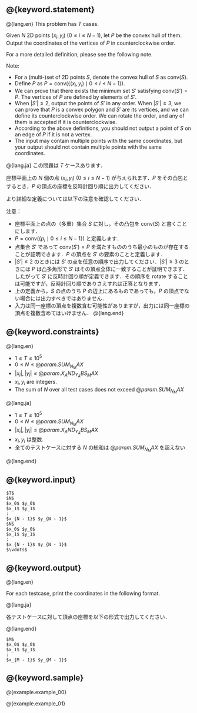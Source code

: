 ## @{keyword.statement}

@{lang.en}
This problem has $T$ cases.

Given $N$ 2D points $(x _ i , y _ i)$ ($0\leq i\leq N - 1$), let $P$ be the convex hull of them. Output the coordinates of the vertices of $P$ in counterclockwise order.

For a more detailed definition, please see the following note.

Note:

- For a (multi-)set of 2D points $S$, denote the convex hull of $S$ as $\mathrm{conv}(S)$.
- Define $P$ as $P=\mathrm{conv}(\lbrace (x _ i, y _ i) \mid 0\leq i\leq N - 1\rbrace)$.
- We can prove that there exists the minimum set $S'$ satisfying $\mathrm{conv}(S')=P$. The vertices of $P$ are defined by elements of $S'$.
- When $|S'|\leq 2$, output the points of $S'$ in any order. When $|S'|\geq 3$, we can prove that $P$ is a convex polygon and $S'$ are its vertices, and we can define its counterclockwise order. We can rotate the order, and any of them is accepted if it is counterclockwise.
- According to the above definitions, you should not output a point of $S$ on an edge of $P$ if it is not a vertex.
- The input may contain multiple points with the same coordinates, but your output should not contain multiple points with the same coordinates.

@{lang.ja}
この問題は $T$ ケースあります．

座標平面上の $N$ 個の点 $(x _ i, y _ i)$ ($0\leq i\leq N - 1$) が与えられます．$P$ をその凸包とするとき，$P$ の頂点の座標を反時計回り順に出力してください．

より詳細な定義については以下の注意を確認してください．

注意：

- 座標平面上の点の（多重）集合 $S$ に対し，その凸包を $\mathrm{conv}(S)$ と書くことにします．
- $P=\mathrm{conv}(\lbrace p _ i\mid 0\leq i\leq N - 1\rbrace)$ と定義します．
- 点集合 $S'$ であって $\mathrm{conv}(S')=P$ を満たすもののうち最小のものが存在することが証明できます．$P$ の頂点を $S'$ の要素のことと定義します．
- $|S'|\leq 2$ のときには $S'$ の点を任意の順序で出力してください．$|S'|\geq 3$ のときには $P$ は凸多角形で $S'$ はその頂点全体に一致することが証明できます．したがって $S'$ に反時計回り順が定義できます．その順序を rotate することは可能ですが，反時計回り順でありさえすれば正答となります．
- 上の定義から，$S$ の点のうち $P$ の辺上にあるものであっても，$P$ の頂点でない場合には出力すべきではありません．
- 入力は同一座標の頂点を複数含む可能性がありますが，出力には同一座標の頂点を複数含めてはいけません．
@{lang.end}

## @{keyword.constraints}

@{lang.en}

- $1\leq T\leq 10^5$
- $0 \leq N \leq @{param.SUM_N_MAX}$
- $|x_i|, |y_i| \leq @{param.X_AND_Y_ABS_MAX}$
- $x_i, y_i$ are integers.
- The sum of $N$ over all test cases does not exceed $@{param.SUM_N_MAX}$

@{lang.ja}
- $1\leq T\leq 10^5$
- $0 \leq N \leq @{param.SUM_N_MAX}$
- $|x_i|, |y_i| \leq @{param.X_AND_Y_ABS_MAX}$
- $x_i, y_i$ は整数.
- 全てのテストケースに対する $N$ の総和は $@{param.SUM_N_MAX}$ を超えない

@{lang.end}

## @{keyword.input}

```
$T$
$N$
$x_0$ $y_0$
$x_1$ $y_1$
:
$x_{N - 1}$ $y_{N - 1}$
$N$
$x_0$ $y_0$
$x_1$ $y_1$
:
$x_{N - 1}$ $y_{N - 1}$
$\vdots$
```

## @{keyword.output}

@{lang.en}

For each testcase, print the coordinates in the following format. 

@{lang.ja}

各テストケースに対して頂点の座標を以下の形式で出力してください．

@{lang.end}


```
$M$
$x_0$ $y_0$
$x_1$ $y_1$
:
$x_{M - 1}$ $y_{M - 1}$
```

## @{keyword.sample}

@{example.example_00}

@{example.example_01}

